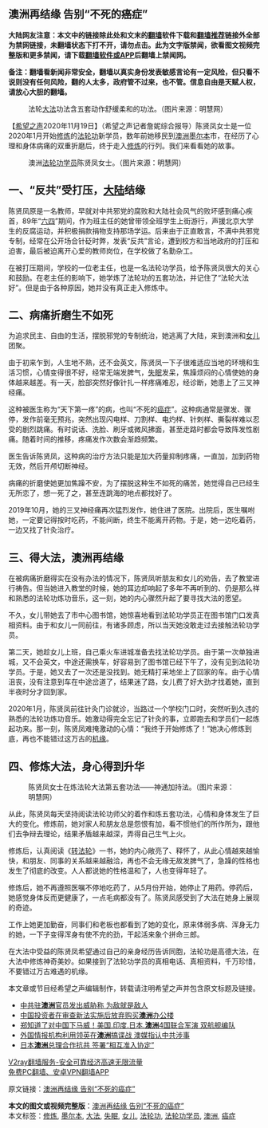  <h2>澳洲再结缘 告别“不死的癌症”</h2> <p class="notice"><b>大陆网友注意：本文中的链接除此处和文末的<a href="https://github.com/bannedbook/fanqiang" >翻墙</a>软件下载和<a href="https://github.com/killgcd/justmysocks/blob/master/README.md">翻墙推荐</a>链接外全部为禁网链接，未翻墙状态下打不开，请勿点击。此为文字版禁闻，欲看图文视频完整版和更多禁闻，请下载<a href="https://github.com/bannedbook/fanqiang">翻墙软件或APP</a>后翻墙上禁闻网。</p><p>备注：翻墙看新闻非常安全，翻墙以真实身份发表敏感言论有一定风险，但只看不说则没有任何风险，翻的人太多，政府管不过来，也不管。信息自由是天赋人权，请放心大胆的翻墙。</b></p>  <div class="entry"> <figure><figcaption>法轮<a href="https://www.bannedbook.org/bnews/tag/%E5%A4%A7%E6%B3%95/" class="st_tag internal_tag" rel="tag" title="标签 大法 下的日志">大法</a>功法含五套动作舒缓柔和的功法。（图片来源：明慧网）</figcaption></figure> <p>【<span class='wp_keywordlink_affiliate'><a href="https://www.soundofhope.org" title="希望之声" target="_blank">希望之声</a></span>2020年11月19日】（希望之声记者詹妮综合报导）陈贤凤女士是一位2020年1月开始<span class='wp_keywordlink'><a href="https://www.qi-gong.me/" title="气功修炼网" target="_blank">修炼</a></span>的<a href="https://www.bannedbook.org/bnews/tag/%e6%b3%95%e8%bd%ae%e5%8a%9f/" class="st_tag internal_tag" rel="tag" title="标签 法轮功 下的日志">法轮功</a>新学员，数年前她移民到<a href="https://www.bannedbook.org/bnews/tag/%e6%be%b3%e6%b4%b2/" class="st_tag internal_tag" rel="tag" title="标签 澳洲 下的日志">澳洲</a><a href="https://www.bannedbook.org/bnews/tag/%e5%a2%a8%e5%b0%94%e6%9c%ac/" class="st_tag internal_tag" rel="tag" title="标签 墨尔本 下的日志">墨尔本</a>市，在经历了心理和身体病痛的双重折磨后，终于走入<a href="https://www.bannedbook.org/bnews/tag/%e4%bf%ae%e7%82%bc/" class="st_tag internal_tag" rel="tag" title="标签 修炼 下的日志">修炼</a>的行列。我们来看看她的故事。</p> <figure><figcaption>澳洲<a href="https://www.bannedbook.org/bnews/tag/%e6%b3%95%e8%bd%ae%e5%8a%9f%e5%ad%a6%e5%91%98/" class="st_tag internal_tag" rel="tag" title="标签 法轮功学员 下的日志">法轮功学员</a>陈贤凤女士。（图片来源：明慧网）</figcaption></figure> <h2>一、“反共”受打压，<span class='wp_keywordlink_affiliate'><a href="https://www.bannedbook.org/" title="大陆" target="_blank">大陆</a></span>结缘</h2> <p>陈贤凤原是一名教师，早就对中共邪党的腐败和大陆社会风气的败坏感到痛心疾首，89年“<span class='wp_keywordlink'><a href="https://www.bannedbook.org/forum2/topic2509.html" title="《中国六四真相》" target="_blank">六四</a></span>”期间，作为班主任的她曾带领全班学生上街游行，声援北京大学生的反腐运动，并积极捐款捐物支持那场学运。后来由于正直敢言，不满中共邪党专制，经常在公开场合针砭时弊，发表“反共”言论，遭到校方和当地政府的打压和迫害，最后被迫离开心爱的教师岗位，在学校做了名勤杂工。</p> <p>在被打压期间，学校的一位老主任，也是一名法轮功学员，给予陈贤凤很大的关心和鼓励。在老主任的影响下，她学炼了法轮功的五套功法，并记住了“法轮大法好”。但是由于各种原因，她并没有真正走入修炼中。</p> <h2>二、病痛折磨生不如死</h2> <p>为追求民主、自由的生活，摆脱邪党的专制统治，她逃离了大陆，来到澳洲和<a href="https://www.bannedbook.org/bnews/tag/%e5%a5%b3%e5%84%bf/" class="st_tag internal_tag" rel="tag" title="标签 女儿 下的日志">女儿</a>团聚。</p> <p>由于初来乍到，人生地不熟，还不会英文，陈贤凤一下子很难适应当地的环境和生活习惯，心情变得很不好，经常无端发脾气，<a href="https://www.bannedbook.org/bnews/tag/%e5%a4%b1%e7%9c%a0/" class="st_tag internal_tag" rel="tag" title="标签 失眠 下的日志">失眠</a>发呆，焦躁烦闷的心情使她的身体越来越差。有一天，脸部突然好像针扎一样疼痛难忍，经诊断，她患上了三叉神经痛。</p>  <p>这种被医生称为“天下第一疼”的病，也叫“不死的<a href="https://www.bannedbook.org/bnews/tag/%e7%99%8c%e7%97%87/" class="st_tag internal_tag" rel="tag" title="标签 癌症 下的日志">癌症</a>”。这种病通常是骤发、骤停，发作前毫无预兆，突然出现闪电样、刀割样、电灼样、针刺样、撕裂样难以忍受的剧烈跳痛。有时说话、洗脸、刷牙或微风拂面，甚至走路时都会导致阵发性剧痛。随着时间的推移，疼痛发作次数会渐趋频繁。</p> <p>医生告诉陈贤凤，这种病的治疗方法只能是加大药量抑制疼痛，一直加，加到药物无效，然后开颅切断神经。</p> <p>病痛的折磨使她更加焦躁不安，为了摆脱这种生不如死的痛苦，她觉得自己已经生无所恋了，想一死了之，甚至连跳海的地点都找好了。</p> <p>2019年10月，她的三叉神经痛再次猛烈发作，她住进了医院。出院后，医生嘱咐她，一定要记得按时吃药，不能间断，终生不能离开药物。于是，她一边吃着药，一边又找了针灸治疗。</p> <h2>三、得大法，澳洲再结缘</h2> <p>在被病痛折磨得实在没有办法的情况下，陈贤凤听朋友和女儿的劝告，去了教堂进行祷告。但当她进入教堂的时候，她的耳边却响起了多年不再听到的、仍是那么祥和熟悉的法轮功炼功音乐，这一刻，她的内心骤然升起了要寻找大法的愿望。</p>  <p>不久，女儿带她去了市中心图书馆，她惊喜地看到法轮功学员正在图书馆门口发真相资料。由于和女儿一同前往，有诸多顾虑，所以当天她没敢走过去接触法轮功学员。</p> <p>第二天，她趁女儿上班，自己乘火车进城准备去找法轮功学员。由于第一次单独进城，又不会英文，中途还需换车，好容易到了图书馆已经下午了，没有见到法轮功学员。于是，她又去了一次还是没找到。她无精打采地坐上了回家的车。由于心情沮丧，没有注意到车在中途岔道了，结果迷了路，女儿费了好大劲才找着她，直到半夜时分才回到家。</p> <p>2020年1月，陈贤凤前往针灸门诊就诊，当路过一个学校门口时，突然听到久违的熟悉的法轮功炼功音乐。她激动得完全忘记了针灸的事，立即跑去和学员们一起炼起功来。那一刻，陈贤凤难掩激动的心情：“我终于开始修炼了！”她决心修炼到底，再也不能错过这万古的<span class='wp_keywordlink'><a href="https://www.bannedbook.org/forum11/topic248.html" title="禁片：情为何物？生死相许？自由电影《机缘》下载、在线观看" target="_blank">机缘</a></span>。</p> <h2>四、修炼大法，身心得到升华</h2> <figure><figcaption>陈贤凤女士在炼法轮大法第五套功法——神通加持法。（图片来源：明慧网）</figcaption></figure> <p>从此，陈贤凤每天坚持阅读法轮功师父的着作和炼五套功法，心情和身体发生了巨大的变化。修炼前，她对家人和朋友总是怨恨有加，看不惯他们的所作所为，跟他们去争辩去理论，结果矛盾越来越深，弄得自己生气上火。</p> <p>修炼后，认真阅读《<span class='wp_keywordlink'><a href="https://gb.falundafa.org/chigb/zfl.htm" title="《转法轮》" target="_blank">转法轮</a></span>》一书，她的内心敞亮了、释怀了，从此心情越来越愉快，和朋友、同事的关系越来越融洽，再也不会无缘无故发脾气了，急躁的性格也发生了彻底的改变。人人都说她的性格温和了，人也变得年轻了。</p>  <p>修炼后，她不再遵照医嘱不停地吃药了，从5月份开始，她停止了用药。停药后，她感觉身体反而更健康了，一点毛病都没有了。陈贤凤感受到了大法在她身上展现的奇迹。</p> <p>工作上她更加勤奋，同事们和老板也都看到了她的变化，原来体弱多病、浑身无力的她，一下子变得浑身有使不完的劲，干起活来象个拼命三郎。</p> <p>在大法中受益的陈贤凤希望通过自己的亲身经历告诉同胞，法轮功是高德大法，在大法中修炼神奇美妙。如果接到了法轮功学员的真相电话、真相资料，千万珍惜，不要错过万古难遇的机缘。</p> <p>本文章或节目经希望之声编辑制作，转载请注明希望之声并包含原文标题及链接。</p> <ul class='op-related-articles' title='相关阅读'> <li><a href='https://www.bannedbook.org/bnews/worldnews/20201119/1433672.html' target='_blank'>中共驻<b>澳洲</b>官员发出威胁称 为敌就是敌人</a></li> <li><a href='https://www.bannedbook.org/bnews/baitai/20201119/1433632.html' target='_blank'>中国投资者在审查新法实施后放弃购买<b>澳洲</b>办公楼</a></li> <li><a href='https://www.bannedbook.org/bnews/taiwannews/20201119/1433422.html' target='_blank'>郑知道了对中国下马威！美国.印度.日本.<b>澳洲</b>4国联合军演 双航舰编队</a></li> <li><a href='https://www.bannedbook.org/bnews/comments/20201118/1433026.html' target='_blank'>外国情报机构利用领英在<b>澳洲</b>搞谍战 澳媒指认中共涉事</a></li> <li><a href='https://www.bannedbook.org/bnews/taiwannews/20201118/1433011.html' target='_blank'>日本<b>澳洲</b>总理合作抗共 签署“相互准入协定”</a></li> </ul> <p class="texttj"> <a href="https://www.bannedbook.org/forum23/topic22702.html" target="_blank">V2ray翻墙服务-安全可靠经济高速无限流量</a><br/> <a href="https://github.com/bannedbook/fanqiang/wiki/%E7%A6%81%E9%97%BB%E7%BD%91%E5%AE%89%E5%8D%93%E7%BF%BB%E5%A2%99%E6%96%B0%E9%97%BBAPP" target="_blank">免费PC翻墙、安卓VPN翻墙APP</a></p><p>原文链接：<a class="src_link"  href="https://www.soundofhope.org/post/444733" target="_blank">澳洲再结缘 告别“不死的癌症”</a></p> <a name='sharetosocial'></a>       <div><b>本文的图文或视频完整版</b>：<a href='https://www.bannedbook.org/bnews/comments/20201120/1434044.html'>澳洲再结缘 告别“不死的癌症”</a></div>  </div><!--END ENTRY--> <div class="postfooter"> <div>本文标签：<a href="https://www.bannedbook.org/bnews/tag/%e4%bf%ae%e7%82%bc/" rel="tag">修炼</a>, <a href="https://www.bannedbook.org/bnews/tag/%e5%a2%a8%e5%b0%94%e6%9c%ac/" rel="tag">墨尔本</a>, <a href="https://www.bannedbook.org/bnews/tag/%E5%A4%A7%E6%B3%95/" rel="tag">大法</a>, <a href="https://www.bannedbook.org/bnews/tag/%e5%a4%b1%e7%9c%a0/" rel="tag">失眠</a>, <a href="https://www.bannedbook.org/bnews/tag/%e5%a5%b3%e5%84%bf/" rel="tag">女儿</a>, <a href="https://www.bannedbook.org/bnews/tag/%e6%b3%95%e8%bd%ae%e5%8a%9f/" rel="tag">法轮功</a>, <a href="https://www.bannedbook.org/bnews/tag/%e6%b3%95%e8%bd%ae%e5%8a%9f%e5%ad%a6%e5%91%98/" rel="tag">法轮功学员</a>, <a href="https://www.bannedbook.org/bnews/tag/%e6%be%b3%e6%b4%b2/" rel="tag">澳洲</a>, <a href="https://www.bannedbook.org/bnews/tag/%e7%99%8c%e7%97%87/" rel="tag">癌症</a></div>  </div><!--END POSTFOOTER--> 